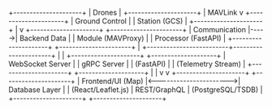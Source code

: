 +---------------------+
|       Drones        |
+---------------------+
         | MAVLink
         v
+---------------------+
|  Ground Control     |
|    Station (GCS)    |
+---------------------+
         |
         v
+---------------------+      +----------------------+
| Communication       |----->| Backend Data         |
| Module (MAVProxy)   |      | Processor (FastAPI)  |
+---------------------+      +----------------------+
                                  |
        +-------------------------+----------------------+
        |                                                 |
+---------------------+                         +--------------------+
| WebSocket Server    |                         | gRPC Server        |
| (FastAPI)           |                         | (Telemetry Stream) |
+---------------------+                         +--------------------+
        |                                                 |
        v                                                 v
+---------------------+                        +---------------------+
|  Frontend/UI (Map)  |<---------------------->|  Database Layer     |
| (React/Leaflet.js)  |        REST/GraphQL    | (PostgreSQL/TSDB)   |
+---------------------+                        +---------------------+
